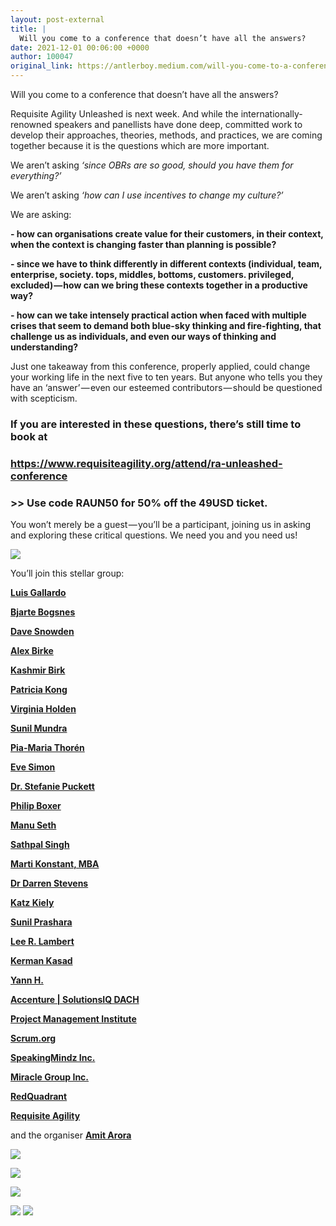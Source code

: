```yaml
---
layout: post-external
title: |
  Will you come to a conference that doesn’t have all the answers?
date: 2021-12-01 00:06:00 +0000
author: 100047
original_link: https://antlerboy.medium.com/will-you-come-to-a-conference-that-doesnt-have-all-the-answers-5c739d342304?source=rss-97852f5a56ae------2
---
```


Will you come to a conference that doesn’t have all the answers?

Requisite Agility Unleashed is next week. And while the internationally-renowned speakers and panellists have done deep, committed work to develop their approaches, theories, methods, and practices, we are coming together because it is the questions which are more important.

We aren’t asking _‘since OBRs are so good, should you have them for everything?’_

We aren’t asking _‘how can I use incentives to change my culture?’_

We are asking:

**- how can organisations create value for their customers, in their context, when the context is changing faster than planning is possible?**

**- since we have to think differently in different contexts (individual, team, enterprise, society. tops, middles, bottoms, customers. privileged, excluded) — how can we bring these contexts together in a productive way?**

**- how can we take intensely practical action when faced with multiple crises that seem to demand both blue-sky thinking and fire-fighting, that challenge us as individuals, and even our ways of thinking and understanding?**

Just one takeaway from this conference, properly applied, could change your working life in the next five to ten years. But anyone who tells you they have an ‘answer’ — even our esteemed contributors — should be questioned with scepticism.

### **If you are interested in these questions, there’s still time to book at**

### **https://www.requisiteagility.org/attend/ra-unleashed-conference**

### **\>\> Use code RAUN50 for 50% off the 49USD ticket.**

You won’t merely be a guest — you’ll be a participant, joining us in asking and exploring these critical questions. We need you and you need us!

![](https://cdn-images-1.medium.com/max/1024/1*7qE-7tz3OGTC_kQ1tO_R0Q.png)

You’ll join this stellar group:

[**Luis Gallardo**](https://www.linkedin.com/feed/)

[**Bjarte Bogsnes**](https://www.linkedin.com/feed/)

[**Dave Snowden**](https://www.linkedin.com/feed/)

[**Alex Birke**](https://www.linkedin.com/feed/)

[**Kashmir Birk**](https://www.linkedin.com/feed/)

[**Patricia Kong**](https://www.linkedin.com/feed/)

[**Virginia Holden**](https://www.linkedin.com/feed/)

[**Sunil Mundra**](https://www.linkedin.com/feed/)

[**Pia-Maria Thorén**](https://www.linkedin.com/feed/)

[**Eve Simon**](https://www.linkedin.com/feed/)

[**Dr. Stefanie Puckett**](https://www.linkedin.com/feed/)

[**Philip Boxer**](https://www.linkedin.com/feed/)

[**Manu Seth**](https://www.linkedin.com/feed/)

[**Sathpal Singh**](https://www.linkedin.com/feed/)

[**Marti Konstant, MBA**](https://www.linkedin.com/feed/)

[**Dr Darren Stevens**](https://www.linkedin.com/feed/)

[**Katz Kiely**](https://www.linkedin.com/feed/)

[**Sunil Prashara**](https://www.linkedin.com/feed/)

[**Lee R. Lambert**](https://www.linkedin.com/feed/)

[**Kerman Kasad**](https://www.linkedin.com/feed/)

[**Yann H.**](https://www.linkedin.com/feed/)

[**Accenture | SolutionsIQ DACH**](https://www.linkedin.com/feed/)

[**Project Management Institute**](https://www.linkedin.com/feed/)

[**Scrum.org**](https://www.linkedin.com/feed/)

[**SpeakingMindz Inc.**](https://www.linkedin.com/feed/)

[**Miracle Group Inc.**](https://www.linkedin.com/feed/)

[**RedQuadrant**](https://www.linkedin.com/feed/)

[**Requisite Agility**](https://www.linkedin.com/feed/)

and the organiser [**Amit Arora**](https://www.linkedin.com/feed/)

![](https://cdn-images-1.medium.com/max/1024/1*tI73fctsSnmPjwJfK6gl4g.png)

![](https://cdn-images-1.medium.com/max/1024/1*7CNqrNQEZolprzco25WfEw.png)

![](https://cdn-images-1.medium.com/max/1024/1*STLrB1gF_ODNA0zTwFyCNw.png)

![](https://cdn-images-1.medium.com/max/1024/1*313scfOuufm-ONChwXJdAw.png)
 ![](https://medium.com/_/stat?event=post.clientViewed&referrerSource=full_rss&postId=5c739d342304)
